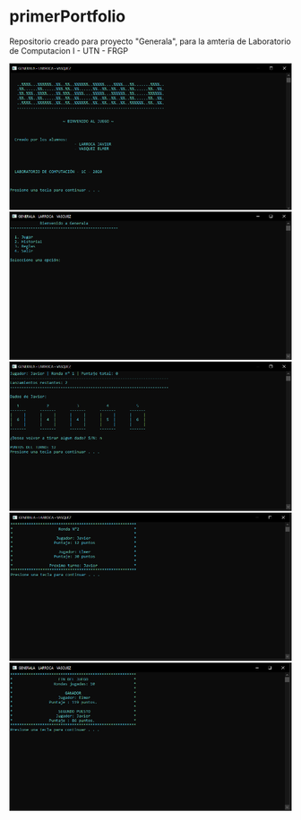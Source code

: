 # primerPortfolio
Repositorio creado para proyecto "Generala", para la amteria de Laboratorio de Computacion I - UTN - FRGP

<img src="readme/1.PNG" alt="Captura 1"/>
<img src="readme/2.PNG" alt="Captura 2"/>
<img src="readme/3.PNG" alt="Captura 3"/>
<img src="readme/4.PNG" alt="Captura 4"/>
<img src="readme/5.PNG" alt="Captura 5"/>
